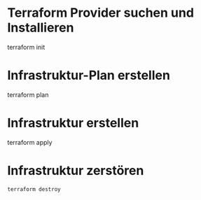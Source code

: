 # Terraform Provider suchen und Installieren
terraform init

# Infrastruktur-Plan erstellen
terraform plan

# Infrastruktur erstellen
terraform apply

# Infrastruktur zerstören
`terraform destroy`